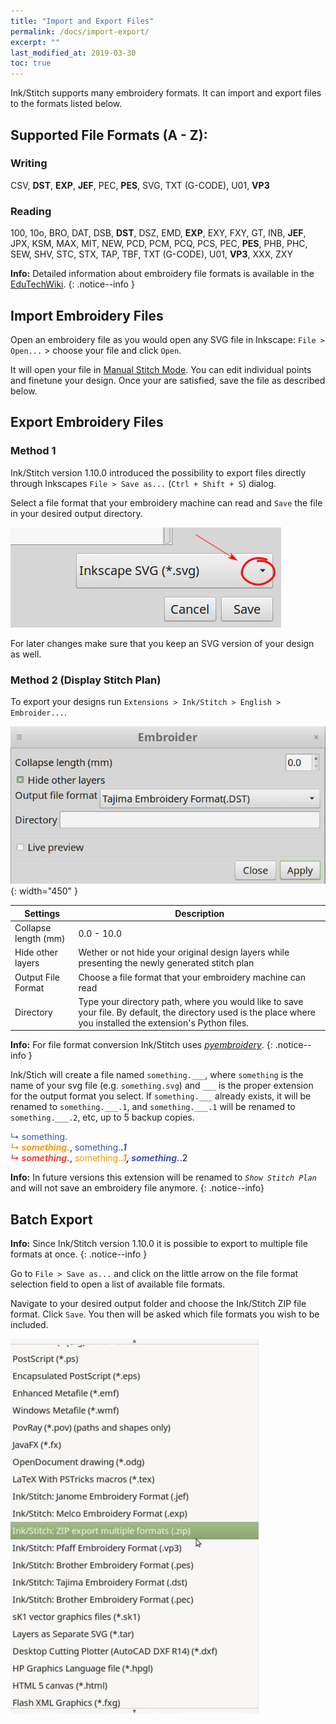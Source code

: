 ```yaml
---
title: "Import and Export Files"
permalink: /docs/import-export/
excerpt: ""
last_modified_at: 2019-03-30
toc: true
---
```


Ink/Stitch supports many embroidery formats. It can import and export files to the formats listed below.

## Supported File Formats (A - Z):

### Writing
CSV, **DST**, **EXP**, **JEF**, PEC, **PES**, SVG, TXT (G-CODE), U01, **VP3**

### Reading
100, 10o, BRO, DAT, DSB, **DST**, DSZ, EMD, **EXP**, EXY, FXY, GT, INB, **JEF**, JPX, KSM, MAX, MIT, NEW, PCD, PCM, PCQ, PCS, PEC, **PES**, PHB, PHC, SEW, SHV, STC, STX, TAP, TBF, TXT (G-CODE), U01, **VP3**, XXX, ZXY

**Info:** Detailed information about embroidery file formats is available in the [EduTechWiki](http://edutechwiki.unige.ch/en/Embroidery_format).
{: .notice--info }

## Import Embroidery Files

Open an embroidery file as you would open any SVG file in Inkscape: `File > Open...` > choose your file and click `Open`.

It will open your file in [Manual Stitch Mode](/docs/stitches/stroke/#manual-stitch-mode). You can edit individual points and finetune your design. Once your are satisfied, save the file as described below.

## Export Embroidery Files

### Method 1

Ink/Stitch version 1.10.0 introduced the possibility to export files directly through Inkscapes `File > Save as...` (`Ctrl + Shift + S`) dialog.

Select a file format that your embroidery machine can read and `Save` the file in your desired output directory.

![File Format Field](/assets/images/docs/en/export-selection-field.jpg)

For later changes make sure that you keep an SVG version of your design as well.

### Method 2 (Display Stitch Plan)
To export your designs run `Extensions > Ink/Stitch > English > Embroider...`.

![Embroider...](/assets/images/docs/en/embroider.jpg){: width="450" }

Settings|Description
---|---
Collapse length (mm)|0.0 - 10.0
Hide other layers|Wether or not hide your original design layers while presenting the newly generated stitch plan
Output File Format|Choose a file format that your embroidery machine can read
Directory|Type your directory path, where you would like to save your file. By default, the directory used is the place where you installed the extension's Python files.

**Info:** For file format conversion Ink/Stitch uses [*pyembroidery*](https://github.com/inkstitch/pyembroidery).
{: .notice--info }

Ink/Stich will create a file named `something.___`, where `something` is the name of your svg file (e.g. `something.svg`) and `___` is the proper extension for the output format you select. If `something.___` already exists, it will be renamed to `something.___.1`, and `something.___.1` will be renamed to `something.___.2`, etc, up to 5 backup copies.

   <span style="color: #3f51b5;">↳ something.___</span><br />
   <span style="color: #ff9800;">↳ something.___</span>, <span style="color: #3f51b5;">something.___.1</span><br />
   <span style="color: #f44336;">↳ something.___</span>, <span style="color: #ff9800;">something.___.1</span>, <span style="color: #3f51b5;">something.___.2</span>

**Info:** In future versions this extension will be renamed to *`Show Stitch Plan`* and will not save an embroidery file anymore.
{: .notice--info}

## Batch Export

**Info:** Since Ink/Stitch version 1.10.0 it is possible to export to multiple file formats at once.
{: .notice--info }

Go to `File > Save as...` and click on the little arrow on the file format selection field to open a list of available file formats.

Navigate to your desired output folder and choose the Ink/Stitch ZIP file format. Click `Save`. You then will be asked which file formats you wish to be included.

![Batch Export](/assets/images/docs/en/export-batch.jpg)

